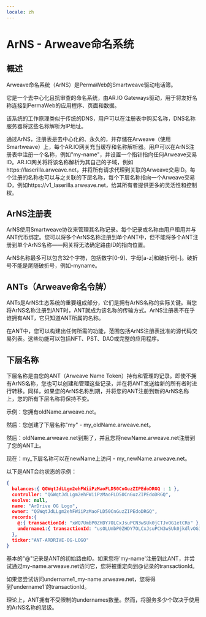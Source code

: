 ```yaml
---
locale: zh
---
```

# ArNS - Arweave命名系统
## 概述
Arweave命名系统（ArNS）是PermaWeb的Smartweave驱动电话簿。

它是一个去中心化且抗审查的命名系统，由AR.IO Gateways驱动，用于将友好名称连接到PermaWeb的应用程序、页面和数据。

该系统的工作原理类似于传统的DNS，用户可以在注册表中购买名称，DNS名称服务器将这些名称解析为IP地址。

通过ArNS，注册表是去中心化的、永久的，并存储在Arweave（使用Smartweave）上，每个AR.IO网关充当缓存和名称解析器。用户可以在ArNS注册表中注册一个名称，例如"my-name"，并设置一个指针指向任何Arweave交易ID。AR.IO网关将将该名称解析为其自己的子域，例如https://laserilla.arweave.net，并将所有请求代理到关联的Arweave交易ID。每个注册的名称也可以与之关联的下层名称，每个下层名称指向一个Arweave交易ID，例如https://v1_laserilla.arweave.net，给其所有者提供更多的灵活性和控制权。

## ArNS注册表
<!-- // TODO: link to smartweave concept // -->

ArNS使用Smartweave协议来管理其名称记录。每个记录或名称由用户租用并与ANT代币绑定。您可以将多个ArNS名称注册到单个ANT中，但不能将多个ANT注册到单个ArNS名称——网关将无法确定路由ID的指向位置。

ArNS名称最多可以包含32个字符，包括数字[0-9]、字母[a-z]和破折号[-]。破折号不能是尾随破折号，例如-myname。

## ANTs（Arweave命名令牌）

ANTs是ArNS生态系统的重要组成部分，它们是拥有ArNS名称的实际关键。当您将ArNS名称注册到ANT时，ANT就成为该名称的传输方式。ArNS注册表不在乎谁拥有ANT，它只知道ANT所属的名称。

在ANT中，您可以构建出任何所需的功能，范围包括ArNS注册表批准的源代码交易列表。这些功能可以包括NFT、PST、DAO或完整的应用程序。

## 下层名称

下层名称是由您的ANT（Arweave Name Token）持有和管理的记录。即使不拥有ArNS名称，您也可以创建和管理这些记录，并在将ANT发送给新的所有者时进行转移。同样，如果您的ArNS名称到期，并将您的ANT注册到新的ArNS名称上，您的所有下层名称将保持不变。

示例：您拥有oldName.arweave.net。

然后：您创建了下层名称"my" - my_oldName.arweave.net。

然后：oldName.arweave.net到期了，并且您将newName.arweave.net注册到了您的ANT上。

现在：my_下层名称可以在newName上访问 - my_newName.arweave.net。

以下是ANT合约状态的示例：

```json
{
  balances:{ QGWqtJdLLgm2ehFWiiPzMaoFLD50CnGuzZIPEdoDRGQ : 1 },
  controller: "QGWqtJdLLgm2ehFWiiPzMaoFLD50CnGuzZIPEdoDRGQ",
  evolve: null,
  name: "ArDrive OG Logo",
  owner: "QGWqtJdLLgm2ehFWiiPzMaoFLD50CnGuzZIPEdoDRGQ",
  records:{
    @:{ transactionId: "xWQ7UmbP0ZHDY7OLCxJsuPCN3wSUk0jCTJvOG1etCRo" },
    undername1:{ transactionId: "usOLUmbP0ZHDY7OLCxJsuPCN3wSUk0jkdlvOG1etCRo" }
  },
  ticker:"ANT-ARDRIVE-OG-LOGO"
}
```
基本的"@"记录是ANT的初始路由ID。如果您将'my-name'注册到此ANT，并尝试通过my-name.arweave.net访问它，您将被重定向到@记录的transactionId。

如果您尝试访问undername1_my-name.arweave.net，您将得到'undername1'的transactionId。

理论上，ANT拥有不受限制的undernames数量。然而，将服务多少个取决于使用的ArNS名称的层级。